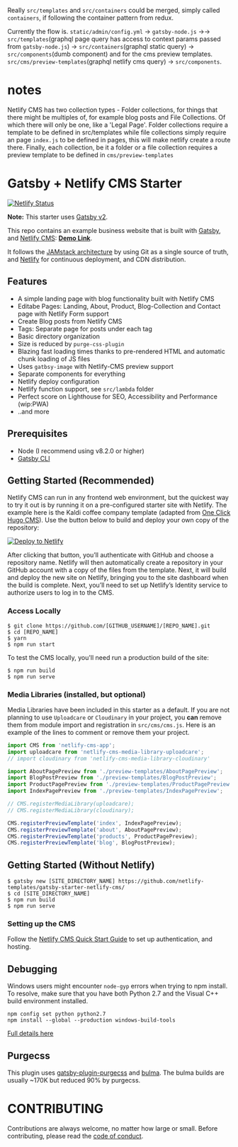 Really `src/templates` and `src/containers` could be merged, simply called
`containers`, if following the container pattern from redux.

Currently the flow is. `static/admin/config.yml` -> `gatsby-node.js` ->->
`src/templates`(graphql page query has access to context params passed from
`gatsby-node.js`) -> `src/containers`(graphql static query) ->
`src/components`(dumb component) and for the cms preview templates.
`src/cms/preview-templates`(graphql netlify cms query) -> `src/components`.

# notes

Netlify CMS has two collection types - Folder collections, for things that there
might be multiples of, for example blog posts and File Collections. Of which
there will only be one, like a 'Legal Page'. Folder collections require a
template to be defined in src/templates while file collections simply require an
page `index.js` to be defined in pages, this will make netlify create a route
there. Finally, each collection, be it a folder or a file collection requires a
preview template to be defined in `cms/preview-templates`

# Gatsby + Netlify CMS Starter

[![Netlify Status](https://api.netlify.com/api/v1/badges/b654c94e-08a6-4b79-b443-7837581b1d8d/deploy-status)](https://app.netlify.com/sites/gatsby-starter-netlify-cms-ci/deploys)

**Note:** This starter uses
[Gatsby v2](https://www.gatsbyjs.org/blog/2018-09-17-gatsby-v2/).

This repo contains an example business website that is built with
[Gatsby](https://www.gatsbyjs.org/), and
[Netlify CMS](https://www.netlifycms.org):
**[Demo Link](https://gatsby-netlify-cms.netlify.com/)**.

It follows the [JAMstack architecture](https://jamstack.org) by using Git as a
single source of truth, and [Netlify](https://www.netlify.com) for continuous
deployment, and CDN distribution.

## Features

- A simple landing page with blog functionality built with Netlify CMS
- Editabe Pages: Landing, About, Product, Blog-Collection and Contact page with
  Netlify Form support
- Create Blog posts from Netlify CMS
- Tags: Separate page for posts under each tag
- Basic directory organization
- Size is reduced by `purge-css-plugin`
- Blazing fast loading times thanks to pre-rendered HTML and automatic chunk
  loading of JS files
- Uses `gatbsy-image` with Netlify-CMS preview support
- Separate components for everything
- Netlify deploy configuration
- Netlify function support, see `src/lambda` folder
- Perfect score on Lighthouse for SEO, Accessibility and Performance (wip:PWA)
- ..and more

## Prerequisites

- Node (I recommend using v8.2.0 or higher)
- [Gatsby CLI](https://www.gatsbyjs.org/docs/)

## Getting Started (Recommended)

Netlify CMS can run in any frontend web environment, but the quickest way to try
it out is by running it on a pre-configured starter site with Netlify. The
example here is the Kaldi coffee company template (adapted from
[One Click Hugo CMS](https://github.com/netlify-templates/one-click-hugo-cms)).
Use the button below to build and deploy your own copy of the repository:

<a href="https://app.netlify.com/start/deploy?repository=https://github.com/netlify-templates/gatsby-starter-netlify-cms&amp;stack=cms"><img src="https://www.netlify.com/img/deploy/button.svg" alt="Deploy to Netlify"></a>

After clicking that button, you’ll authenticate with GitHub and choose a
repository name. Netlify will then automatically create a repository in your
GitHub account with a copy of the files from the template. Next, it will build
and deploy the new site on Netlify, bringing you to the site dashboard when the
build is complete. Next, you’ll need to set up Netlify’s Identity service to
authorize users to log in to the CMS.

### Access Locally

```
$ git clone https://github.com/[GITHUB_USERNAME]/[REPO_NAME].git
$ cd [REPO_NAME]
$ yarn
$ npm run start
```

To test the CMS locally, you'll need run a production build of the site:

```
$ npm run build
$ npm run serve
```

### Media Libraries (installed, but optional)

Media Libraries have been included in this starter as a default. If you are not
planning to use `Uploadcare` or `Cloudinary` in your project, you **can** remove
them from module import and registration in `src/cms/cms.js`. Here is an example
of the lines to comment or remove them your project.

```javascript
import CMS from 'netlify-cms-app';
import uploadcare from 'netlify-cms-media-library-uploadcare';
// import cloudinary from 'netlify-cms-media-library-cloudinary'

import AboutPagePreview from './preview-templates/AboutPagePreview';
import BlogPostPreview from './preview-templates/BlogPostPreview';
import ProductPagePreview from './preview-templates/ProductPagePreview';
import IndexPagePreview from './preview-templates/IndexPagePreview';

// CMS.registerMediaLibrary(uploadcare);
// CMS.registerMediaLibrary(cloudinary);

CMS.registerPreviewTemplate('index', IndexPagePreview);
CMS.registerPreviewTemplate('about', AboutPagePreview);
CMS.registerPreviewTemplate('products', ProductPagePreview);
CMS.registerPreviewTemplate('blog', BlogPostPreview);
```

## Getting Started (Without Netlify)

```
$ gatsby new [SITE_DIRECTORY_NAME] https://github.com/netlify-templates/gatsby-starter-netlify-cms/
$ cd [SITE_DIRECTORY_NAME]
$ npm run build
$ npm run serve
```

### Setting up the CMS

Follow the
[Netlify CMS Quick Start Guide](https://www.netlifycms.org/docs/quick-start/#authentication)
to set up authentication, and hosting.

## Debugging

Windows users might encounter `node-gyp` errors when trying to npm install. To
resolve, make sure that you have both Python 2.7 and the Visual C++ build
environment installed.

```
npm config set python python2.7
npm install --global --production windows-build-tools
```

[Full details here](https://www.npmjs.com/package/node-gyp 'NPM node-gyp page')

## Purgecss

This plugin uses
[gatsby-plugin-purgecss](https://www.gatsbyjs.org/packages/gatsby-plugin-purgecss/)
and [bulma](https://bulma.io/). The bulma builds are usually ~170K but reduced
90% by purgecss.

# CONTRIBUTING

Contributions are always welcome, no matter how large or small. Before
contributing, please read the [code of conduct](CODE_OF_CONDUCT.md).
